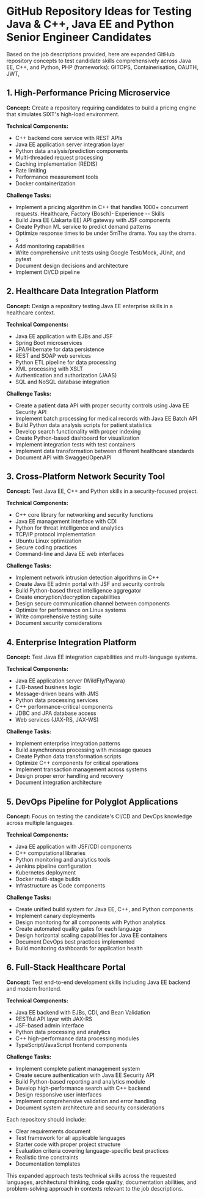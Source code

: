 # GitHub Repository Ideas for Testing Java & C++, Java EE and Python Senior Engineer Candidates

Based on the job descriptions provided, here are expanded GitHub repository concepts to test candidate skills comprehensively across Java EE, C++, and Python, PHP (frameworks):
GITOPS, Containerisation, OAUTH, JWT, 

## 1. High-Performance Pricing Microservice

**Concept:** Create a repository requiring candidates to build a pricing engine that simulates SIXT's high-load environment.

**Technical Components:**
- C++ backend core service with REST APIs
- Java EE application server integration layer
- Python data analysis/prediction components
- Multi-threaded request processing
- Caching implementation (REDIS) 
- Rate limiting
- Performance measurement tools
- Docker containerization

**Challenge Tasks:**
- Implement a pricing algorithm in C++ that handles 1000+ concurrent requests.
   Healthcare, Factory (Bosch)- Experience -- Skills
- Build Java EE (Jakarta EE) API gateway with JSF components
- Create Python ML service to predict demand patterns
- Optimize response times to be under 5mThe drama. You say the drama. s
- Add monitoring capabilities
- Write comprehensive unit tests using Google Test/Mock, JUnit, and pytest
- Document design decisions and architecture
- Implement CI/CD pipeline

## 2. Healthcare Data Integration Platform

**Concept:** Design a repository testing Java EE enterprise skills in a healthcare context.

**Technical Components:**
- Java EE application with EJBs and JSF
- Spring Boot microservices
- JPA/Hibernate for data persistence
- REST and SOAP web services
- Python ETL pipeline for data processing
- XML processing with XSLT
- Authentication and authorization (JAAS)
- SQL and NoSQL database integration

**Challenge Tasks:**
- Create a patient data API with proper security controls using Java EE Security API
- Implement batch processing for medical records with Java EE Batch API
- Build Python data analysis scripts for patient statistics
- Develop search functionality with proper indexing
- Create Python-based dashboard for visualization
- Implement integration tests with test containers
- Implement data transformation between different healthcare standards
- Document API with Swagger/OpenAPI

## 3. Cross-Platform Network Security Tool

**Concept:** Test Java EE, C++ and Python skills in a security-focused project.

**Technical Components:**
- C++ core library for networking and security functions
- Java EE management interface with CDI
- Python for threat intelligence and analytics
- TCP/IP protocol implementation
- Ubuntu Linux optimization
- Secure coding practices
- Command-line and Java EE web interfaces

**Challenge Tasks:**
- Implement network intrusion detection algorithms in C++
- Create Java EE admin portal with JSF and security controls
- Build Python-based threat intelligence aggregator
- Create encryption/decryption capabilities
- Design secure communication channel between components
- Optimize for performance on Linux systems
- Write comprehensive testing suite
- Document security considerations

## 4. Enterprise Integration Platform

**Concept:** Test Java EE integration capabilities and multi-language systems.

**Technical Components:**
- Java EE application server (WildFly/Payara)
- EJB-based business logic
- Message-driven beans with JMS
- Python data processing services
- C++ performance-critical components
- JDBC and JPA database access
- Web services (JAX-RS, JAX-WS)

**Challenge Tasks:**
- Implement enterprise integration patterns
- Build asynchronous processing with message queues
- Create Python data transformation scripts
- Optimize C++ components for critical operations
- Implement transaction management across systems
- Design proper error handling and recovery
- Document integration architecture

## 5. DevOps Pipeline for Polyglot Applications

**Concept:** Focus on testing the candidate's CI/CD and DevOps knowledge across multiple languages.

**Technical Components:**
- Java EE application with JSF/CDI components
- C++ computational libraries
- Python monitoring and analytics tools
- Jenkins pipeline configuration
- Kubernetes deployment
- Docker multi-stage builds
- Infrastructure as Code components

**Challenge Tasks:**
- Create unified build system for Java EE, C++, and Python components
- Implement canary deployments
- Design monitoring for all components with Python analytics
- Create automated quality gates for each language
- Design horizontal scaling capabilities for Java EE containers
- Document DevOps best practices implemented
- Build monitoring dashboards for application health

## 6. Full-Stack Healthcare Portal

**Concept:** Test end-to-end development skills including Java EE backend and modern frontend.

**Technical Components:**
- Java EE backend with EJBs, CDI, and Bean Validation
- RESTful API layer with JAX-RS
- JSF-based admin interface
- Python data processing and analytics
- C++ high-performance data processing modules
- TypeScript/JavaScript frontend components

**Challenge Tasks:**
- Implement complete patient management system
- Create secure authentication with Java EE Security API
- Build Python-based reporting and analytics module
- Develop high-performance search with C++ backend
- Design responsive user interfaces
- Implement comprehensive validation and error handling
- Document system architecture and security considerations

Each repository should include:
- Clear requirements document
- Test framework for all applicable languages
- Starter code with proper project structure
- Evaluation criteria covering language-specific best practices
- Realistic time constraints
- Documentation templates

This expanded approach tests technical skills across the requested languages, architectural thinking, code quality, documentation abilities, and problem-solving approach in contexts relevant to the job descriptions.